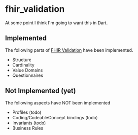 # fhir_validation

At some point I think I'm going to want this in Dart.

## Implemented

The following parts of [FHIR Validation](https://build.fhir.org/validation) have been implemented.

- Structure
- Cardinality
- Value Domains
- Questionnaires

## Not Implemented (yet)

The following aspects have NOT been implemented

- Profiles (todo)
- Coding/CodeableConcept bindings (todo)
- Invariants (todo)
- Business Rules
